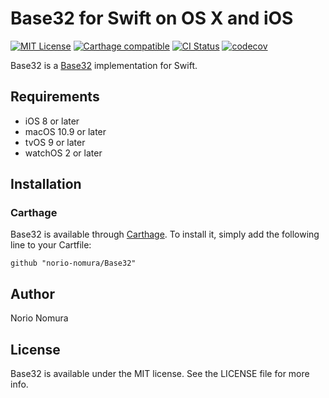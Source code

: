 # Base32 for Swift on OS X and iOS
[![MIT License](https://img.shields.io/badge/license-MIT-blue.svg?style=flat)](LICENSE)
[![Carthage compatible](https://img.shields.io/badge/Carthage-compatible-4BC51D.svg?style=flat)](https://github.com/Carthage/Carthage)
[![CI Status](https://img.shields.io/travis/norio-nomura/Base32.svg?style=flat)](https://travis-ci.org/norio-nomura/Base32)
[![codecov](https://codecov.io/gh/norio-nomura/Base32/branch/master/graph/badge.svg)](https://codecov.io/gh/norio-nomura/Base32)

Base32 is a [Base32](https://tools.ietf.org/html/rfc4648) implementation for Swift.

## Requirements

* iOS 8 or later
* macOS 10.9 or later
* tvOS 9 or later
* watchOS 2 or later

## Installation

### Carthage

Base32 is available through [Carthage](https://github.com/Carthage/Carthage). To install
it, simply add the following line to your Cartfile:

`github "norio-nomura/Base32"`

## Author

Norio Nomura

## License

Base32 is available under the MIT license. See the LICENSE file for more info.
